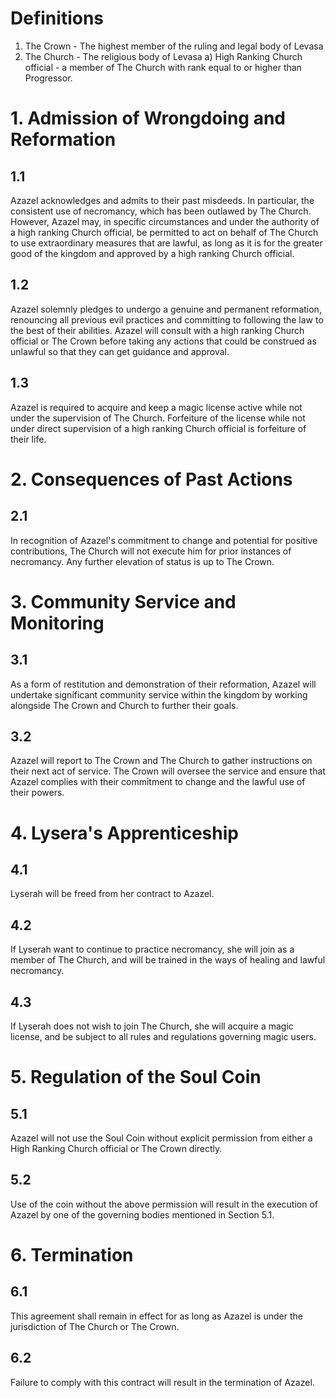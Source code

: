 # Definitions
1) The Crown - The highest member of the ruling and legal body of Levasa
2) The Church - The religious body of Levasa
	a) High Ranking Church official - a member of The Church with rank equal to or higher than Progressor. 

# 1. Admission of Wrongdoing and Reformation
## 1.1
Azazel acknowledges and admits to their past misdeeds. In particular, the consistent use of necromancy, which has been outlawed by The Church. However, Azazel may, in specific circumstances and under the authority of a high ranking Church official, be permitted to act on behalf of The Church to use extraordinary measures that are lawful, as long as it is for the greater good of the kingdom and approved by a high ranking Church official. 

## 1.2
Azazel solemnly pledges to undergo a genuine and permanent reformation, renouncing all previous evil practices and committing to following the law to the best of their abilities. Azazel will consult with a high ranking Church official or The Crown before taking any actions that could be construed as unlawful so that they can get guidance and approval. 

## 1.3
Azazel is required to acquire and keep a magic license active while not under the supervision of The Church. Forfeiture of the license while not under direct supervision of a high ranking Church official is forfeiture of their life. 

# 2. Consequences of Past Actions
## 2.1
In recognition of Azazel's commitment to change and potential for positive contributions, The Church will not execute him for prior instances of necromancy. Any further elevation of status is up to The Crown.

# 3. Community Service and Monitoring
## 3.1
As a form of restitution and demonstration of their reformation, Azazel will undertake significant community service within the kingdom by working alongside The Crown and Church to further their goals. 

## 3.2 
Azazel will report to The Crown and The Church to gather instructions on their next act of service. The Crown will oversee the service and ensure that Azazel complies with their commitment to change and the lawful use of their powers. 

# 4. Lysera's Apprenticeship
## 4.1
Lyserah will be freed from her contract to Azazel.

## 4.2
If Lyserah want to continue to practice necromancy, she will join as a member of The Church, and will be trained in the ways of healing and lawful necromancy.

## 4.3
If Lyserah does not wish to join The Church, she will acquire a magic license, and be subject to all rules and regulations governing magic users. 

# 5. Regulation of the Soul Coin
## 5.1
Azazel will not use the Soul Coin without explicit permission from either a High Ranking Church official or The Crown directly. 

## 5.2
Use of the coin without the above permission will result in the execution of Azazel by one of the governing bodies mentioned in Section 5.1. 

# 6. Termination
## 6.1
This agreement shall remain in effect for as long as Azazel is under the jurisdiction of The Church or The Crown.

## 6.2
Failure to comply with this contract will result in the termination of Azazel. 
